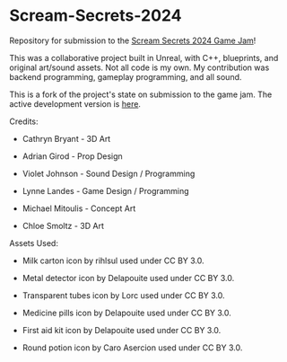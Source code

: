 # Scream-Secrets-2024

Repository for submission to the [Scream Secrets 2024 Game Jam](https://itch.io/jam/scream-secrets/rate/2932954)!

This was a collaborative project built in Unreal, with C++, blueprints, and original art/sound assets. Not all code is my own. My contribution was backend programming, gameplay programming, and all sound.

This is a fork of the project's state on submission to the game jam. The active development version is [here](https://github.com/Archives0/Final-Feast).

Credits:

* Cathryn Bryant - 3D Art

* Adrian Girod - Prop Design

* Violet Johnson - Sound Design / Programming

* Lynne Landes - Game Design / Programming

* Michael Mitoulis - Concept Art

* Chloe Smoltz - 3D Art

Assets Used:

* Milk carton icon by rihlsul used under CC BY 3.0.

* Metal detector icon by Delapouite used under CC BY 3.0.

* Transparent tubes icon by Lorc used under CC BY 3.0.

* Medicine pills icon by Delapouite used under CC BY 3.0.

* First aid kit icon by Delapouite used under CC BY 3.0.

* Round potion icon by Caro Asercion used under CC BY 3.0.
